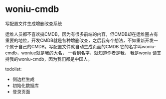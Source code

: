 # woniu-cmdb
写配置文件生成增删改查系统

运维人员都不喜欢搞CMDB，因为有很多前端的内容，但CMDB却在运维圈占有重要的地位，开发CMDB就是各种增删改查，之后我有个想法，不如重新开发一个属于自己的CMDB。写配置文件就自动生成页面的CMDB
它的名字叫woniu-cmdb，woniue就是我的大名， 一看到名字，就知道作者是我，
我是woniu 请支持我的woniu-cmdb，因为我们都是中国人。

todolist:

* 侧边栏生成
* 初始化数据库
* 登录页面
